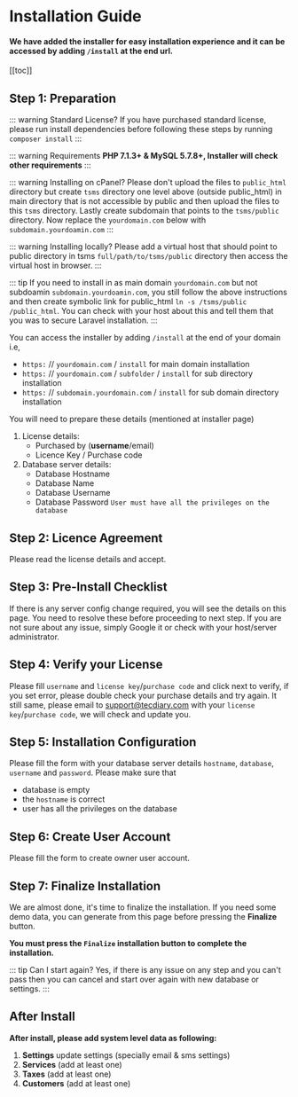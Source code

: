 # Installation Guide

#### We have added the installer for easy installation experience and it can be accessed by adding `/install` at the end url.

[[toc]]

## Step 1: Preparation

::: warning Standard License?
If you have purchased standard license, please run install dependencies before following these steps by running `composer install`
:::

::: warning Requirements
**PHP 7.1.3+ & MySQL 5.7.8+, Installer will check other requirements**
:::

::: warning Installing on cPanel?
Please don't upload the files to `public_html` directory but create `tsms` directory one level above (outside public_html) in main directory that is not accessible by public and then upload the files to this `tsms` directory. Lastly create subdomain that points to the `tsms/public` directory. Now replace the `yourdomain.com` below with `subdomain.yourdoamin.com`
:::

::: warning Installing locally?
Please add a virtual host that should point to public directory in tsms `full/path/to/tsms/public` directory then access the virtual host in browser.
:::

::: tip
If you need to install in as main domain `yourdomain.com` but not subdoamin `subdomain.yourdoamin.com`, you still follow the above instructions and then create symbolic link for public_html `ln -s /tsms/public /public_html`. You can check with your host about this and tell them that you was to secure Laravel installation.
:::

You can access the installer by adding `/install` at the end of your domain i.e,

-   `https:` // `yourdomain.com` / `install` for main domain installation
-   `https:` // `yourdomain.com` / `subfolder` / `install` for sub directory installation
-   `https:` // `subdomain.yourdomain.com` / `install` for sub domain directory installation

You will need to prepare these details (mentioned at installer page)

1.  License details:
    -   Purchased by (**username**/email)
    -   Licence Key / Purchase code
2.  Database server details:
    -   Database Hostname
    -   Database Name
    -   Database Username
    -   Database Password `User must have all the privileges on the database`

## Step 2: Licence Agreement

Please read the license details and accept.

## Step 3: Pre-Install Checklist

If there is any server config change required, you will see the details on this page. You need to resolve these before proceeding to next step. If you are not sure about any issue, simply Google it or check with your host/server administrator.

## Step 4: Verify your License

Please fill `username` and `license key`/`purchase code` and click next to verify, if you set error, please double check your purchase details and try again. It still same, please email to support@tecdiary.com with your `license key`/`purchase code`, we will check and update you.

## Step 5: Installation Configuration

Please fill the form with your database server details `hostname`, `database`, `username` and `password`.
Please make sure that

-   database is empty
-   the `hostname` is correct
-   user has all the privileges on the database

## Step 6: Create User Account

Please fill the form to create owner user account.

## Step 7: Finalize Installation

We are almost done, it's time to finalize the installation. If you need some demo data, you can generate from this page before pressing the **Finalize** button.

**You must press the `Finalize` installation button to complete the installation.**

::: tip Can I start again?
Yes, if there is any issue on any step and you can't pass then you can cancel and start over again with new database or settings.
:::

## After Install

**After install, please add system level data as following:**

1. **Settings** update settings (specially email & sms settings)
2. **Services** (add at least one)
3. **Taxes** (add at least one)
4. **Customers** (add at least one)

